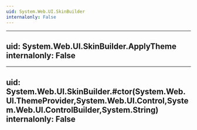 ```yaml
---
uid: System.Web.UI.SkinBuilder
internalonly: False
---
```


---
uid: System.Web.UI.SkinBuilder.ApplyTheme
internalonly: False
---

---
uid: System.Web.UI.SkinBuilder.#ctor(System.Web.UI.ThemeProvider,System.Web.UI.Control,System.Web.UI.ControlBuilder,System.String)
internalonly: False
---
